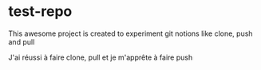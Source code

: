 # test-repo

This awesome project is created to experiment git notions like clone, push and pull

J'ai réussi à faire clone, pull et je m'apprête à faire push